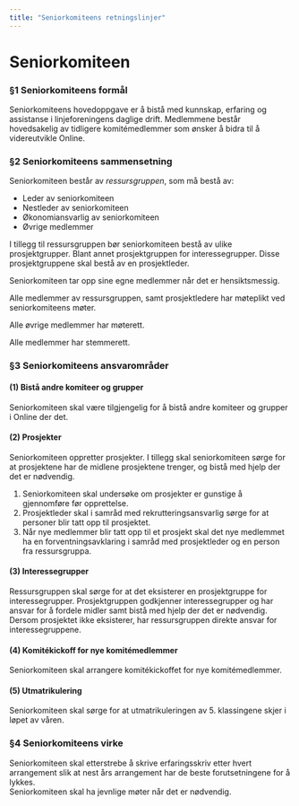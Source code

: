 ```yaml
---
title: "Seniorkomiteens retningslinjer"
---
```


Seniorkomiteen
===========

### §1 Seniorkomiteens formål

Seniorkomiteens hovedoppgave er å bistå med kunnskap, erfaring og assistanse i linjeforeningens daglige drift. 
Medlemmene består hovedsakelig av tidligere komitémedlemmer som ønsker å bidra til å videreutvikle Online. 

### §2 Seniorkomiteens sammensetning  

Seniorkomiteen består av *ressursgruppen*, som må bestå av:  
- Leder av seniorkomiteen  
- Nestleder av seniorkomiteen  
- Økonomiansvarlig av seniorkomiteen  
- Øvrige medlemmer  

I tillegg til ressursgruppen bør seniorkomiteen bestå av ulike prosjektgrupper. Blant annet prosjektgruppen for interessegrupper. Disse prosjektgruppene skal bestå av en prosjektleder.  
 
Seniorkomiteen tar opp sine egne medlemmer når det er hensiktsmessig.  

Alle medlemmer av ressursgruppen, samt prosjektledere har møteplikt ved seniorkomiteens møter.  

Alle øvrige medlemmer har møterett.  

Alle medlemmer har stemmerett.  



### §3 Seniorkomiteens ansvarområder

#### (1) Bistå andre komiteer og grupper  

Seniorkomiteen skal være tilgjengelig for å bistå andre komiteer og grupper i Online der det.  

#### (2) Prosjekter  

Seniorkomiteen oppretter prosjekter. I tillegg skal seniorkomiteen sørge for at prosjektene har de midlene prosjektene trenger, og bistå med hjelp der det er nødvendig.  

1. Seniorkomiteen skal undersøke om prosjekter er gunstige å gjennomføre før opprettelse.  
2. Prosjektleder skal i samråd med rekrutteringsansvarlig sørge for at personer blir tatt opp til prosjektet.  
3. Når nye medlemmer blir tatt opp til et prosjekt skal det nye medlemmet ha en forventningsavklaring i samråd med prosjektleder og en person fra ressursgruppa.  

#### (3) Interessegrupper  

Ressursgruppen skal sørge for at det eksisterer en prosjektgruppe for interessegrupper. Prosjektgruppen godkjenner interessegrupper og har ansvar for å fordele midler samt bistå med hjelp der det er nødvendig. Dersom prosjektet ikke eksisterer, har ressursgruppen direkte ansvar for interessegruppene.  

#### (4) Komitékickoff for nye komitémedlemmer  

Seniorkomiteen skal arrangere komitékickoffet for nye komitémedlemmer.  

#### (5) Utmatrikulering 

Seniorkomiteen skal sørge for at utmatrikuleringen av 5. klassingene skjer i løpet av våren.  

### §4 Seniorkomiteens virke  

Seniorkomiteen skal etterstrebe å skrive erfaringsskriv etter hvert arrangement slik at nest års arrangement har de beste forutsetningene for å lykkes.  
Seniorkomiteen skal ha jevnlige møter når det er nødvendig.